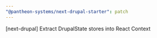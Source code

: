 ```yaml
---
"@pantheon-systems/next-drupal-starter": patch
---
```


[next-drupal] Extract DrupalState stores into React Context
